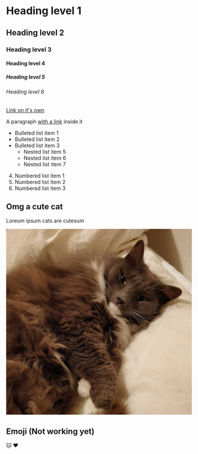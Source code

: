# Heading level 1

## Heading level 2

### Heading level 3

#### Heading level 4

##### Heading level 5

###### Heading level 6

[Link on it's own](https://gov.uk)

A paragraph [with a link](https://gov.uk) inside it

- Bulleted list item 1
- Bulleted list item 2
- Bulleted list item 3
  - Nested list item 5
  - Nested list item 6
  - Nested list item 7

4. Numbered list item 1
5. Numbered list item 2
6. Numbered list item 3

## Omg a cute cat

Loreum ipsum cats are cutesum

![Cute looking grey fluffy cat](./pepper.jpg)

## Emoji (Not working yet)

🐱 ❤️
